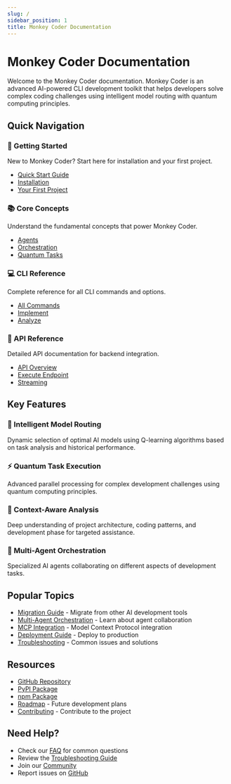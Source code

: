 ```yaml
---
slug: /
sidebar_position: 1
title: Monkey Coder Documentation
---
```


# Monkey Coder Documentation

Welcome to the Monkey Coder documentation. Monkey Coder is an advanced AI-powered CLI development toolkit that helps developers solve complex coding challenges using intelligent model routing with quantum computing principles.

## Quick Navigation

<div className="row">
  <div className="col col--6">
    <div className="card">
      <div className="card__header">
        <h3>🚀 Getting Started</h3>
      </div>
      <div className="card__body">
        <p>New to Monkey Coder? Start here for installation and your first project.</p>
        <ul>
          <li><a href="/docs/quick-start">Quick Start Guide</a></li>
          <li><a href="/docs/installation">Installation</a></li>
          <li><a href="/docs/first-project">Your First Project</a></li>
        </ul>
      </div>
    </div>
  </div>
  
  <div className="col col--6">
    <div className="card">
      <div className="card__header">
        <h3>📚 Core Concepts</h3>
      </div>
      <div className="card__body">
        <p>Understand the fundamental concepts that power Monkey Coder.</p>
        <ul>
          <li><a href="/docs/agents">Agents</a></li>
          <li><a href="/docs/orchestration">Orchestration</a></li>
          <li><a href="/docs/quantum-tasks">Quantum Tasks</a></li>
        </ul>
      </div>
    </div>
  </div>
</div>

<div className="row margin-top--md">
  <div className="col col--6">
    <div className="card">
      <div className="card__header">
        <h3>💻 CLI Reference</h3>
      </div>
      <div className="card__body">
        <p>Complete reference for all CLI commands and options.</p>
        <ul>
          <li><a href="/docs/cli/commands">All Commands</a></li>
          <li><a href="/docs/cli/implement">Implement</a></li>
          <li><a href="/docs/cli/analyze">Analyze</a></li>
        </ul>
      </div>
    </div>
  </div>
  
  <div className="col col--6">
    <div className="card">
      <div className="card__header">
        <h3>🔌 API Reference</h3>
      </div>
      <div className="card__body">
        <p>Detailed API documentation for backend integration.</p>
        <ul>
          <li><a href="/docs/api/overview">API Overview</a></li>
          <li><a href="/docs/api/execute">Execute Endpoint</a></li>
          <li><a href="/docs/api/streaming">Streaming</a></li>
        </ul>
      </div>
    </div>
  </div>
</div>

## Key Features

### 🧠 Intelligent Model Routing
Dynamic selection of optimal AI models using Q-learning algorithms based on task analysis and historical performance.

### ⚡ Quantum Task Execution
Advanced parallel processing for complex development challenges using quantum computing principles.

### 🎯 Context-Aware Analysis
Deep understanding of project architecture, coding patterns, and development phase for targeted assistance.

### 🤝 Multi-Agent Orchestration
Specialized AI agents collaborating on different aspects of development tasks.

## Popular Topics

- [Migration Guide](/docs/migration-guide) - Migrate from other AI development tools
- [Multi-Agent Orchestration](/docs/multi-agent) - Learn about agent collaboration
- [MCP Integration](/docs/mcp-integration) - Model Context Protocol integration
- [Deployment Guide](/docs/deployment/railway) - Deploy to production
- [Troubleshooting](/docs/troubleshooting) - Common issues and solutions

## Resources

- [GitHub Repository](https://github.com/GaryOcean428/monkey-coder)
- [PyPI Package](https://pypi.org/project/monkey-coder-core/)
- [npm Package](https://www.npmjs.com/package/monkey-coder-cli)
- [Roadmap](/roadmap) - Future development plans
- [Contributing](/docs/contributing) - Contribute to the project

## Need Help?

- Check our [FAQ](/docs/faq) for common questions
- Review the [Troubleshooting Guide](/docs/troubleshooting)
- Join our [Community](https://github.com/GaryOcean428/monkey-coder/discussions)
- Report issues on [GitHub](https://github.com/GaryOcean428/monkey-coder/issues)